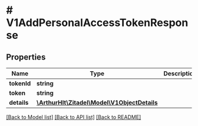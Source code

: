 # # V1AddPersonalAccessTokenResponse

## Properties

Name | Type | Description | Notes
------------ | ------------- | ------------- | -------------
**tokenId** | **string** |  | [optional]
**token** | **string** |  | [optional]
**details** | [**\ArthurHlt\Zitadel\Model\V1ObjectDetails**](V1ObjectDetails.md) |  | [optional]

[[Back to Model list]](../../README.md#models) [[Back to API list]](../../README.md#endpoints) [[Back to README]](../../README.md)
